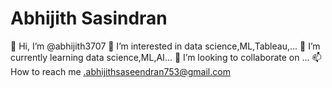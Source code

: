 # Abhijith Sasindran
👋 Hi, I’m @abhijith3707
👀 I’m interested in data science,ML,Tableau,...
🌱 I’m currently learning data science,ML,AI...
💞️ I’m looking to collaborate on ...
📫 How to reach me .abhijithsaseendran753@gmail.com
